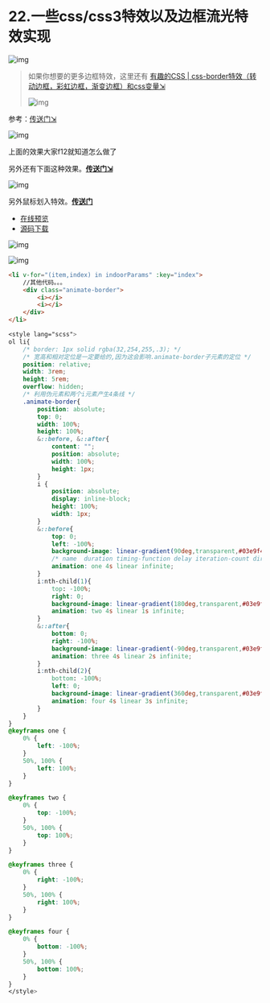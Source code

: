 # 22.一些css/css3特效以及边框流光特效实现

![img](/images/html/css/note/022/220001.gif)

> 如果你想要的更多边框特效，这里还有
> [有趣的CSS | css-border特效（转动边框，彩虹边框，渐变边框）和css变量⇲](https://blog.csdn.net/qq_39370934/article/details/118439096)
>
> ![img](/images/html/css/note/022/220002.gif)

参考：[传送门⇲](http://www.bootstrapmb.com/item/8304/preview)

![img](/images/html/css/note/022/220003.gif)

上面的效果大家f12就知道怎么做了

另外还有下面这种效果。[**传送门⇲**](https://www.jq22.com/yanshi3297)

![img](/images/html/css/note/022/220004.gif)

另外鼠标划入特效。[**传送门**](https://www.jb51.net/css/440762.html)

- [在线预览](http://demo.jb51.net/js/2016/button-border(jb51.net)/)
- [源码下载](https://dxz5.jb51.net/201603/yuanma/button-border(jb51.net).rar)

![img](/images/html/css/note/022/220005.gif)

![img](/images/html/css/note/022/220006.gif)

```html
<li v-for="(item,index) in indoorParams" :key="index">
    //其他代码。。。
    <div class="animate-border">
        <i></i>
        <i></i>
    </div>
</li>
```

```css
<style lang="scss">
ol li{
    /* border: 1px solid rgba(32,254,255,.3); */
    /* 宽高和相对定位是一定要给的,因为这会影响.animate-border子元素的定位 */
    position: relative;
    width: 3rem;
    height: 5rem;
    overflow: hidden;
    /* 利用伪元素和两个i元素产生4条线 */
    .animate-border{
        position: absolute;
        top: 0;
        width: 100%;
        height: 100%;
        &::before, &::after{
            content: "";
            position: absolute;
            width: 100%;
            height: 1px;
        }
        i {
            position: absolute;
            display: inline-block;
            height: 100%;
            width: 1px;
        }
        &::before{
            top: 0;
            left: -100%;
            background-image: linear-gradient(90deg,transparent,#03e9f4);
            /* name  duration timing-function delay iteration-count diraction */
            animation: one 4s linear infinite;
        }
        i:nth-child(1){
            top: -100%;
            right: 0;
            background-image: linear-gradient(180deg,transparent,#03e9f4);
            animation: two 4s linear 1s infinite;
        }
        &::after{
            bottom: 0;
            right: -100%;
            background-image: linear-gradient(-90deg,transparent,#03e9f4);
            animation: three 4s linear 2s infinite;
        }
        i:nth-child(2){
            bottom: -100%;
            left: 0;
            background-image: linear-gradient(360deg,transparent,#03e9f4);
            animation: four 4s linear 3s infinite;
        }
    }
}
@keyframes one {
    0% {
        left: -100%;
    }
    50%, 100% {
        left: 100%;
    }
}

@keyframes two {
    0% {
        top: -100%;
    }
    50%, 100% {
        top: 100%;
    }
}

@keyframes three {
    0% {
        right: -100%;
    }
    50%, 100% {
        right: 100%;
    }
}

@keyframes four {
    0% {
        bottom: -100%;
    }
    50%, 100% {
        bottom: 100%;
    }
}
</style>
```

